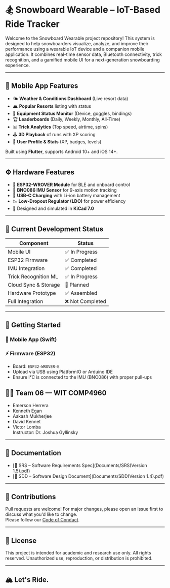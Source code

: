 # 🏂 Snowboard Wearable – IoT-Based Ride Tracker

Welcome to the Snowboard Wearable project repository! This system is designed to help snowboarders visualize, analyze, and improve their performance using a wearable IoT device and a companion mobile application. It combines real-time sensor data, Bluetooth connectivity, trick recognition, and a gamified mobile UI for a next-generation snowboarding experience.

---

## 📱 Mobile App Features

- 🌤 **Weather & Conditions Dashboard** (Live resort data)
- 🏔 **Popular Resorts** listing with status
- 🔋 **Equipment Status Monitor** (Device, goggles, bindings)
- 🏆 **Leaderboards** (Daily, Weekly, Monthly, All-Time)
- 📊 **Trick Analytics** (Top speed, airtime, spins)
- 🕹 **3D Playback** of runs with XP scoring
- 👤 **User Profile & Stats** (XP, badges, levels)

Built using **Flutter**, supports Android 10+ and iOS 14+.

---

## ⚙️ Hardware Features

- 🎯 **ESP32-WROVER Module** for BLE and onboard control
- 🧭 **BNO086 IMU Sensor** for 9-axis motion tracking
- 🔌 **USB-C Charging** with Li-ion battery management
- 📉 **Low-Dropout Regulator (LDO)** for power efficiency
- 🧩 Designed and simulated in **KiCad 7.0**

---

## 🧪 Current Development Status

| Component            | Status            |
|----------------------|-------------------|
| Mobile UI            | ✅ In Progress     |
| ESP32 Firmware       | ✅ Completed     |
| IMU Integration      | ✅ Completed       |
| Trick Recognition ML | ✅ In Progress        |
| Cloud Sync & Storage | 🔄 Planned         |
| Hardware Prototype   | ✅ Assembled       |
| Full Integration     | ❌ Not Completed   |

---

## 🔧 Getting Started

### 📱 Mobile App (Swift)


### ⚡ Firmware (ESP32)

- Board: `ESP32-WROVER-E`
- Upload via USB using PlatformIO or Arduino IDE
- Ensure I²C is connected to the IMU (BNO086) with proper pull-ups

## 🧑‍💻 Team 06 — WIT COMP4960

- Emerson Herrera  
- Kenneth Egan
- Aakash Mukherjee 
- David Kennet  
- Victor Lomba  
Instructor: Dr. Joshua Gyllinsky

---

## 📘 Documentation

- [📄 SRS – Software Requirements Spec](Documents/SRS(Version 1.5).pdf)
- [📄 SDD – Software Design Document](Documents/SDD(Version 1.4).pdf)

---

## 🤝 Contributions

Pull requests are welcome! For major changes, please open an issue first to discuss what you'd like to change.  
Please follow our [Code of Conduct](docs/CODE_OF_CONDUCT.md).

---

## 📜 License

This project is intended for academic and research use only.
All rights reserved. Unauthorized use, reproduction, or distribution is prohibited.

---

## 🏔️ Let's Ride.
